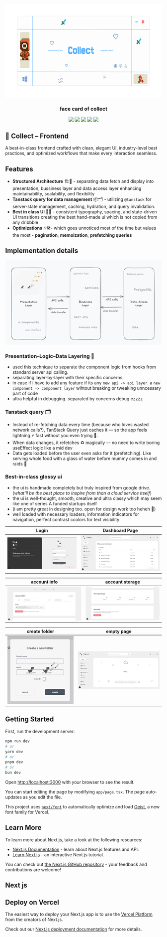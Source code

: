 <div align="center">
  
<img src="/public/github-logo.png" alt="looks Image" width="600" height="300">

</div>
<h3 align="center"> face card of collect </h3>

<p align="center">
     <img src = "https://img.shields.io/badge/next-000000?style=for-the-badge&logo=next.js&logoColor=white" />
     <img src = "https://img.shields.io/badge/redux-5849BE?style=for-the-badge&logo=redux&logoColor=white" />
     <img src = "https://img.shields.io/badge/framer_motion-ffca28?style=for-the-badge&logo=framer&logoColor=%23ffffff&color=%237178f6" />
     <img src = "https://img.shields.io/badge/TanStack_Query-160440?style=for-the-badge&logo=react-query" />
     <img src = "https://img.shields.io/badge/Tailwind_CSS-grey?style=for-the-badge&logo=tailwind-css&logoColor=38B2AC" />
 </p>

## 🧠 Collect – Frontend
A best-in-class frontend crafted with clean, elegant UI, industry-level best practices, and optimized workflows that make every interaction seamless.

## Features
- **Structured Architecture** 🏗️🧩 - separating data fetch and display into presentation, bussiness layer and data access layer enhancing maintainability, scalability, and flexibility
- **Tanstack query for data management** 📦🗂️ - utilizing `@tanstack` for server-state management, caching, hydration, and query invalidation.
- **Best in class UI** 🎨✨ - consistent typography, spacing, and state-driven UI transitions creating the best hand-made ui which is not copied from any dribbble
- **Optimizations** ⚡🛠️- which goes unnoticed most of the time but values the most - **pagination**, **memoization**, **prefetching queries**

## Implementation details

<img src = '/public/architecture.png' alt='architecture diagram' />

### Presentation–Logic–Data Layering 🧩
- used this technique to separate the component logic from hooks from standard server api calling. 
- separating layer-by-layer with their specific concerns. 
- in case if i have to add any feature if its any `new api -> api layer`. a `new component -> component layer` wihtout breaking or tweaking unncessary part of code
- ultra helpful in debugging. separated by concerns debug ezzzz

### Tanstack query 🗂️
 - Instead of re-fetching data every time (because who loves wasted network calls?), TanStack Query just caches it — so the app feels lightning ⚡ fast without you even trying 🤫.
 - When data changes, it refetches ♻ magically — no need to write boring useEffect logic like a mid dev
 - Data gets loaded before the user even asks for it (prefetching). Like serving whole food with a glass of water before mummy comes in and raids 🎐


### Best-in-class glossy ui
- the ui is handmade completely but truly inspired from google drive. (*what'll be the best place to inspire from than a cloud service itself*)
- the ui is well-thought, smooth, creative and ultra classy which may seem like one of series A funded startups itself
- (i am pretty great in designing too. open for design work too heheh 🎨)
- well loaded with necessary loaders, information indicators for navigation, perfect contrast ccolors for text visibility

|      Login       |         Dashboard Page      |
| :---------------------: | :----------------------: |
| <img src='/public/demo/login-page.png'> | <img src='/public/demo/dashboard.png'> |


|      account info       |         account storage      |
| :---------------------: | :----------------------: |
| <img src='/public/demo/account-info.png'> | <img src='/public/demo/account-storage.png'> |

|      create folder       |         empty page      |
| :---------------------: | :----------------------: |
| <img src='/public/demo/create-folder.png'> | <img src='/public/demo/empty-page.png'> |

## Getting Started

First, run the development server:

```bash
npm run dev
# or
yarn dev
# or
pnpm dev
# or
bun dev
```

Open [http://localhost:3000](http://localhost:3000) with your browser to see the result.

You can start editing the page by modifying `app/page.tsx`. The page auto-updates as you edit the file.

This project uses [`next/font`](https://nextjs.org/docs/app/building-your-application/optimizing/fonts) to automatically optimize and load [Geist](https://vercel.com/font), a new font family for Vercel.

## Learn More

To learn more about Next.js, take a look at the following resources:

- [Next.js Documentation](https://nextjs.org/docs) - learn about Next.js features and API.
- [Learn Next.js](https://nextjs.org/learn) - an interactive Next.js tutorial.

You can check out [the Next.js GitHub repository](https://github.com/vercel/next.js) - your feedback and contributions are welcome!

## Next js

## Deploy on Vercel

The easiest way to deploy your Next.js app is to use the [Vercel Platform](https://vercel.com/new?utm_medium=default-template&filter=next.js&utm_source=create-next-app&utm_campaign=create-next-app-readme) from the creators of Next.js.

Check out our [Next.js deployment documentation](https://nextjs.org/docs/app/building-your-application/deploying) for more details.
